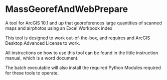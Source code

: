 MassGeorefAndWebPrepare
=======================

A tool for ArcGIS 10.1 and up that georeferences large quantities of scanned maps and airphotos using an Excel Workbook index

This tool is designed to work out-of-the-box, and requires and ArcGIS Desktop Advanced License to work. 

All instructions on how to use this tool can be found in the little instruction manual, which is a word document.

The batch executable will also install the required Python Modules required for these tools to operate.
